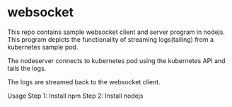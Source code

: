 # websocket
This repo contains sample websocket client and server program in nodejs.
This program depicts the functionality of streaming logs(tailing) from a kubernetes sample pod.

The nodeserver connects to kubernetes pod using the kubernetes API and tails the logs.

The logs are streamed back to the websocket client.

Usage
Step 1: Install npm
Step 2: Install nodejs
